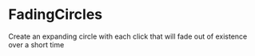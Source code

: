 # FadingCircles
Create an expanding circle with each click that will fade out of existence over a short time
